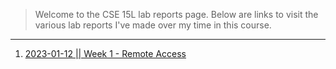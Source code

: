 > Welcome to the CSE 15L lab reports page. Below are links to visit the various lab reports I've made over my time in this course.

---
1. [2023-01-12 \|\| Week 1 - Remote Access](https://pyrotato.github.io/cse15l-lab-reports/wk1-remote-access/)
